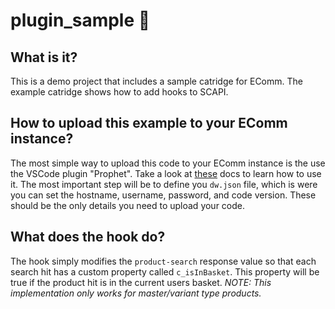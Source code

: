 # plugin_sample 🔌

## What is it?

This is a demo project that includes a sample catridge for EComm. The example catridge shows how to add hooks to SCAPI. 

## How to upload this example to your EComm instance?

The most simple way to upload this code to your EComm instance is the use the VSCode plugin "Prophet". Take a look at [these](https://marketplace.visualstudio.com/items?itemName=SqrTT.prophet) docs to learn how to use it. The most important step will be to define you `dw.json` file, which is were you can set the hostname, username, password, and code version. These should be the only details you need to upload your code.

## What does the hook do?

The hook simply modifies the `product-search` response value so that each search hit has a custom property called `c_isInBasket`. This property will be true if the product hit is in the current users basket. _NOTE: This implementation only works for master/variant type products._